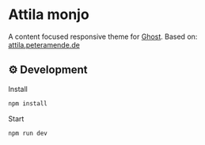# Attila monjo

A content focused responsive theme for [Ghost](https://github.com/tryghost/ghost/). Based on: [attila.peteramende.de](https://attila.peteramende.de/)

## ⚙️ Development

Install

````bash
npm install
````

Start

````bash
npm run dev
````
